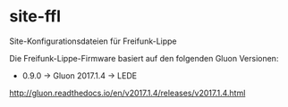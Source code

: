 # site-ffl
Site-Konfigurationsdateien für Freifunk-Lippe

Die Freifunk-Lippe-Firmware basiert auf den folgenden Gluon Versionen:


* 0.9.0 -> Gluon 2017.1.4 -> LEDE

http://gluon.readthedocs.io/en/v2017.1.4/releases/v2017.1.4.html
